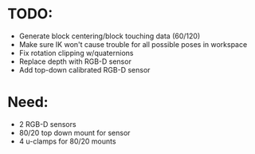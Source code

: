# TODO:
  - Generate block centering/block touching data (60/120)
  - Make sure IK won't cause trouble for all possible poses in workspace
  - Fix rotation clipping w/quaternions
  - Replace depth with RGB-D sensor
  - Add top-down calibrated RGB-D sensor

# Need:
  - 2 RGB-D sensors
  - 80/20 top down mount for sensor
  - 4 u-clamps for 80/20 mounts
